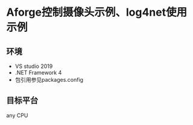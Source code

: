 # Aforge控制摄像头示例、log4net使用示例

## 环境
- VS studio 2019
- .NET Framework 4
- 包引用参见packages.config

## 目标平台
any CPU